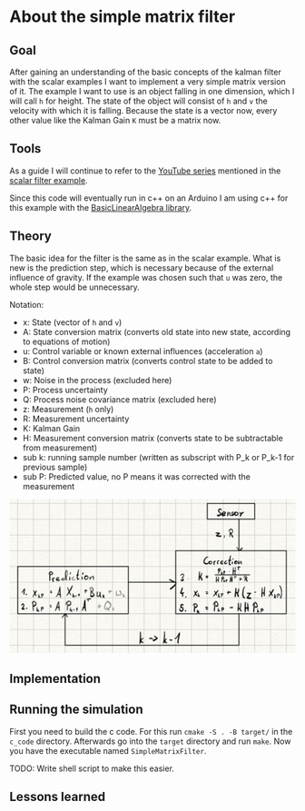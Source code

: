# About the simple matrix filter

## Goal

After gaining an understanding of the basic concepts of the kalman filter with the scalar examples I want to implement a very simple matrix version of it.
The example I want to use is an object falling in one dimension, which I will call `h` for height.
The state of the object will consist of `h` and `v` the velocity with which it is falling.
Because the state is a vector now, every other value like the Kalman Gain `K` must be a matrix now.

## Tools

As a guide I will continue to refer to the [YouTube series](https://www.youtube.com/watch?v=CaCcOwJPytQ&list=PLX2gX-ftPVXU3oUFNATxGXY90AULiqnWT&index=2) mentioned in the [scalar filter example](../scalar_filter/AboutScalarFilter.md).

Since this code will eventually run in c++ on an Arduino I am using c++ for this example with the [BasicLinearAlgebra library](https://github.com/tomstewart89/BasicLinearAlgebra).

## Theory 

The basic idea for the filter is the same as in the scalar example. What is new is the prediction step, which is necessary because of the external influence of gravity. If the example was chosen such that `u` was zero, the whole step would be unnecessary. 

Notation:
- x: State (vector of `h` and `v`)
- A: State conversion matrix (converts old state into new state, according to equations of motion)
- u: Control variable or known external influences (acceleration `a`)
- B: Control conversion matrix (converts control state to be added to state)
- w: Noise in the process (excluded here)
- P: Process uncertainty
- Q: Process noise covariance matrix (excluded here)
- z: Measurement (`h` only)
- R: Measurement uncertainty
- K: Kalman Gain 
- H: Measurement conversion matrix (converts state to be subtractable from measurement)
- sub k: running sample number (written as subscript with P_k or P_k-1 for previous sample)
- sub P: Predicted value, no P means it was corrected with the measurement

![](images/BlockSchaltbildKomplett.jpeg)

## Implementation

## Running the simulation

First you need to build the c code.
For this run `cmake -S . -B target/` in the `c_code` directory.
Afterwards go into the `target` directory and run `make`.
Now you have the executable named `SimpleMatrixFilter`.

TODO: Write shell script to make this easier.

## Lessons learned